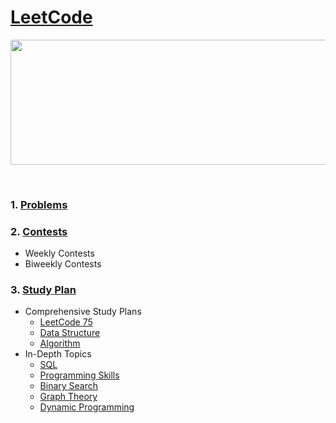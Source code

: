 # [LeetCode](https://leetcode.com/explore)
<p align="center">
    <img width="1000" height="200" src="https://github.com/AkashSingh3031/The-Complete-FAANG-Preparation/blob/master/images/LeetCode.png">
</p><br>

### 1. [Problems](https://leetcode.com/problemset/all)

### 2. [Contests](https://leetcode.com/contest)
   - Weekly Contests
   - Biweekly Contests

### 3. [Study Plan](https://leetcode.com/study-plan)
   - Comprehensive Study Plans
      - [LeetCode 75](https://leetcode.com/study-plan/leetcode-75)
      - [Data Structure](https://leetcode.com/study-plan/data-structure)
	  - [Algorithm](https://leetcode.com/study-plan/algorithm)
   - In-Depth Topics
      - [SQL](https://leetcode.com/study-plan/sql)
      - [Programming Skills](https://leetcode.com/study-plan/programming-skills)
      - [Binary Search](https://leetcode.com/study-plan/binary-search)
      - [Graph Theory](https://leetcode.com/study-plan/graph)
      - [Dynamic Programming](https://leetcode.com/study-plan/dynamic-programming)
	  